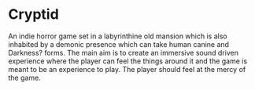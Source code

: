 Cryptid
=======
An indie horror game set in a labyrinthine old mansion which is also inhabited by a demonic presence which can take human canine and Darkness? forms. The main aim is to create an immersive sound driven experience where the player can feel the things around it and the game is meant to be an experience to play. The player should feel at the mercy of the game.
